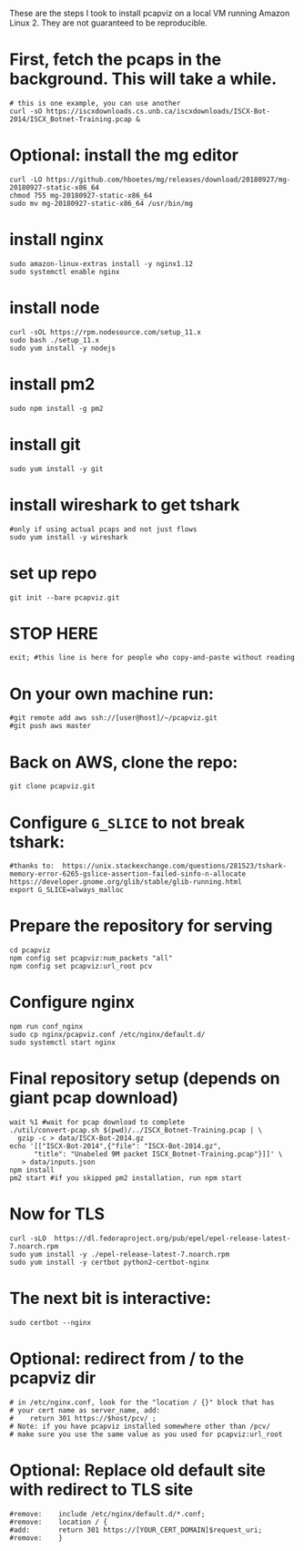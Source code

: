 These are the steps I took to install pcapviz on a local VM running
Amazon Linux 2. They are not guaranteed to be reproducible.


# First, fetch the pcaps in the background. This will take a while.

    # this is one example, you can use another
    curl -sO https://iscxdownloads.cs.unb.ca/iscxdownloads/ISCX-Bot-2014/ISCX_Botnet-Training.pcap &

# Optional: install the mg editor

    curl -LO https://github.com/hboetes/mg/releases/download/20180927/mg-20180927-static-x86_64
    chmod 755 mg-20180927-static-x86_64
    sudo mv mg-20180927-static-x86_64 /usr/bin/mg


# install nginx

    sudo amazon-linux-extras install -y nginx1.12
    sudo systemctl enable nginx


# install node

    curl -sOL https://rpm.nodesource.com/setup_11.x
    sudo bash ./setup_11.x
    sudo yum install -y nodejs

# install pm2

    sudo npm install -g pm2


# install git

    sudo yum install -y git


# install wireshark to get tshark

    #only if using actual pcaps and not just flows
    sudo yum install -y wireshark


# set up repo

    git init --bare pcapviz.git

# STOP HERE

    exit; #this line is here for people who copy-and-paste without reading

# On your own machine run:

    #git remote add aws ssh://[user@host]/~/pcapviz.git
    #git push aws master


# Back on AWS, clone the repo:

    git clone pcapviz.git

# Configure `G_SLICE` to not break tshark:

    #thanks to:  https://unix.stackexchange.com/questions/281523/tshark-memory-error-6265-gslice-assertion-failed-sinfo-n-allocate https://developer.gnome.org/glib/stable/glib-running.html
    export G_SLICE=always_malloc

# Prepare the repository for serving

    cd pcapviz
    npm config set pcapviz:num_packets "all"
    npm config set pcapviz:url_root pcv

# Configure nginx

    npm run conf_nginx
    sudo cp nginx/pcapviz.conf /etc/nginx/default.d/
    sudo systemctl start nginx


# Final repository setup (depends on giant pcap download)

    wait %1 #wait for pcap download to complete
    ./util/convert-pcap.sh $(pwd)/../ISCX_Botnet-Training.pcap | \
      gzip -c > data/ISCX-Bot-2014.gz
    echo '[["ISCX-Bot-2014",{"file": "ISCX-Bot-2014.gz",
          "title": "Unabeled 9M packet ISCX_Botnet-Training.pcap"}]]' \
       > data/inputs.json
    npm install
    pm2 start #if you skipped pm2 installation, run npm start


# Now for TLS

    curl -sLO  https://dl.fedoraproject.org/pub/epel/epel-release-latest-7.noarch.rpm
    sudo yum install -y ./epel-release-latest-7.noarch.rpm
    sudo yum install -y certbot python2-certbot-nginx


# The next bit is interactive:

    sudo certbot --nginx


# Optional: redirect from / to the pcapviz dir

    # in /etc/nginx.conf, look for the "location / {}" block that has
    # your cert name as server_name, add:
    #    return 301 https://$host/pcv/ ;
    # Note: if you have pcapviz installed somewhere other than /pcv/
    # make sure you use the same value as you used for pcapviz:url_root


# Optional: Replace old default site with redirect to TLS site

    #remove:    include /etc/nginx/default.d/*.conf;
    #remove:    location / {
    #add:       return 301 https://[YOUR_CERT_DOMAIN]$request_uri;
    #remove:    }
